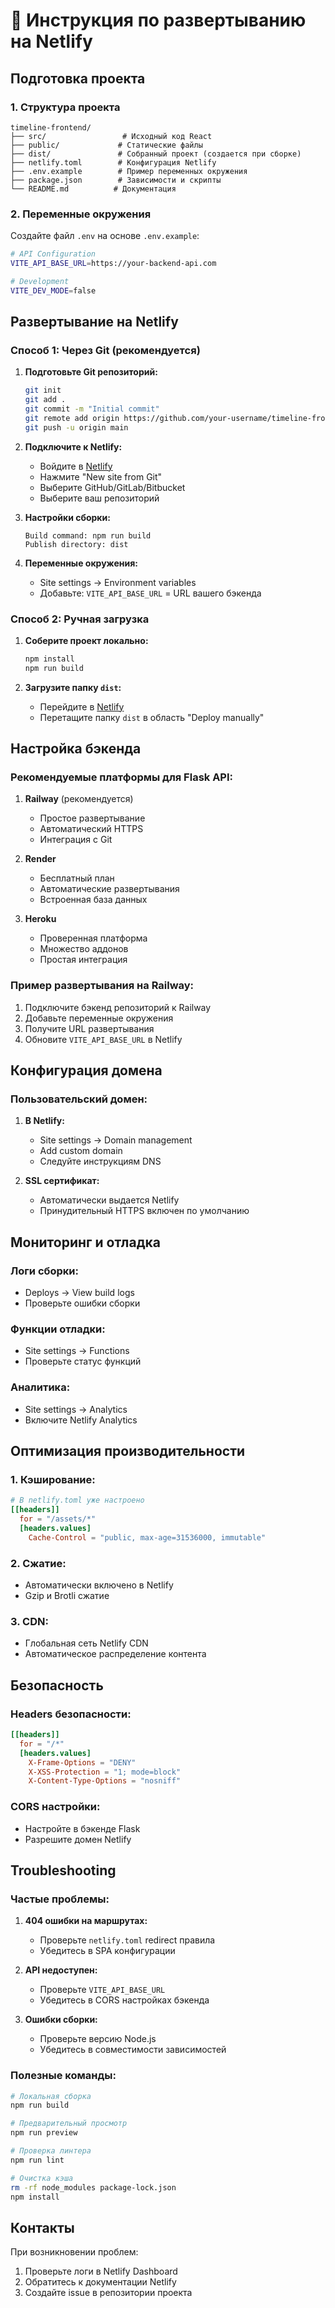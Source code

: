 # 🚀 Инструкция по развертыванию на Netlify

## Подготовка проекта

### 1. Структура проекта
```
timeline-frontend/
├── src/                 # Исходный код React
├── public/             # Статические файлы
├── dist/               # Собранный проект (создается при сборке)
├── netlify.toml        # Конфигурация Netlify
├── .env.example        # Пример переменных окружения
├── package.json        # Зависимости и скрипты
└── README.md          # Документация
```

### 2. Переменные окружения

Создайте файл `.env` на основе `.env.example`:

```bash
# API Configuration
VITE_API_BASE_URL=https://your-backend-api.com

# Development
VITE_DEV_MODE=false
```

## Развертывание на Netlify

### Способ 1: Через Git (рекомендуется)

1. **Подготовьте Git репозиторий:**
   ```bash
   git init
   git add .
   git commit -m "Initial commit"
   git remote add origin https://github.com/your-username/timeline-frontend.git
   git push -u origin main
   ```

2. **Подключите к Netlify:**
   - Войдите в [Netlify](https://app.netlify.com)
   - Нажмите "New site from Git"
   - Выберите GitHub/GitLab/Bitbucket
   - Выберите ваш репозиторий

3. **Настройки сборки:**
   ```
   Build command: npm run build
   Publish directory: dist
   ```

4. **Переменные окружения:**
   - Site settings → Environment variables
   - Добавьте: `VITE_API_BASE_URL` = URL вашего бэкенда

### Способ 2: Ручная загрузка

1. **Соберите проект локально:**
   ```bash
   npm install
   npm run build
   ```

2. **Загрузите папку `dist`:**
   - Перейдите в [Netlify](https://app.netlify.com)
   - Перетащите папку `dist` в область "Deploy manually"

## Настройка бэкенда

### Рекомендуемые платформы для Flask API:

1. **Railway** (рекомендуется)
   - Простое развертывание
   - Автоматический HTTPS
   - Интеграция с Git

2. **Render**
   - Бесплатный план
   - Автоматические развертывания
   - Встроенная база данных

3. **Heroku**
   - Проверенная платформа
   - Множество аддонов
   - Простая интеграция

### Пример развертывания на Railway:

1. Подключите бэкенд репозиторий к Railway
2. Добавьте переменные окружения
3. Получите URL развертывания
4. Обновите `VITE_API_BASE_URL` в Netlify

## Конфигурация домена

### Пользовательский домен:

1. **В Netlify:**
   - Site settings → Domain management
   - Add custom domain
   - Следуйте инструкциям DNS

2. **SSL сертификат:**
   - Автоматически выдается Netlify
   - Принудительный HTTPS включен по умолчанию

## Мониторинг и отладка

### Логи сборки:
- Deploys → View build logs
- Проверьте ошибки сборки

### Функции отладки:
- Site settings → Functions
- Проверьте статус функций

### Аналитика:
- Site settings → Analytics
- Включите Netlify Analytics

## Оптимизация производительности

### 1. Кэширование:
```toml
# В netlify.toml уже настроено
[[headers]]
  for = "/assets/*"
  [headers.values]
    Cache-Control = "public, max-age=31536000, immutable"
```

### 2. Сжатие:
- Автоматически включено в Netlify
- Gzip и Brotli сжатие

### 3. CDN:
- Глобальная сеть Netlify CDN
- Автоматическое распределение контента

## Безопасность

### Headers безопасности:
```toml
[[headers]]
  for = "/*"
  [headers.values]
    X-Frame-Options = "DENY"
    X-XSS-Protection = "1; mode=block"
    X-Content-Type-Options = "nosniff"
```

### CORS настройки:
- Настройте в бэкенде Flask
- Разрешите домен Netlify

## Troubleshooting

### Частые проблемы:

1. **404 ошибки на маршрутах:**
   - Проверьте `netlify.toml` redirect правила
   - Убедитесь в SPA конфигурации

2. **API недоступен:**
   - Проверьте `VITE_API_BASE_URL`
   - Убедитесь в CORS настройках бэкенда

3. **Ошибки сборки:**
   - Проверьте версию Node.js
   - Убедитесь в совместимости зависимостей

### Полезные команды:

```bash
# Локальная сборка
npm run build

# Предварительный просмотр
npm run preview

# Проверка линтера
npm run lint

# Очистка кэша
rm -rf node_modules package-lock.json
npm install
```

## Контакты

При возникновении проблем:
1. Проверьте логи в Netlify Dashboard
2. Обратитесь к документации Netlify
3. Создайте issue в репозитории проекта

